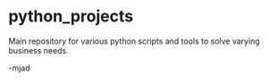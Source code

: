 # python_projects

Main repository for various python scripts and tools to solve varying business needs.

-mjad
